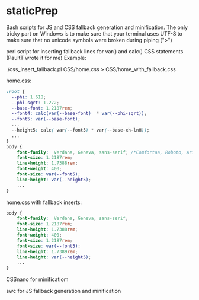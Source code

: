 # staticPrep
Bash scripts for JS and CSS fallback generation and minification. The only tricky part on Windows is to make sure that your terminal uses UTF-8 to make sure that no unicode symbols were broken during piping (">")

perl script for inserting fallback lines for var() and calc() CSS statements (PaultT wrote it for me)
Example:

./css_insert_fallback.pl CSS/home.css > CSS/home_with_fallback.css

home.css:
```css
:root {
  --phi: 1.618;
  --phi-sqrt: 1.272;
  --base-font: 1.2187rem; 
  --font4: calc(var(--base-font)  * var(--phi-sqrt));
  --font5: var(--base-font);
  ...
  --height5: calc( var(--font5) * var(--base-xh-lnH));
  ...
}
body {
    font-family:  Verdana, Geneva, sans-serif; /*Comfortaa, Roboto, Arial, sans-serif;*/
    font-size: 1.2187rem;
    line-height: 1.7388rem;
    font-weight: 400;
    font-size: var(--font5);
    line-height: var(--height5);
    ...
}
```

home.css with fallback inserts:
```css
body {
    font-family:  Verdana, Geneva, sans-serif; 
    font-size: 1.2187rem;
    line-height: 1.7388rem;
    font-weight: 400;
    font-size: 1.2187rem;
    font-size: var(--font5);
    line-height: 1.7389rem; 
    line-height: var(--height5); 
    ...
}
```

CSSnano for minificatiom

swc for JS fallback generation and minification
